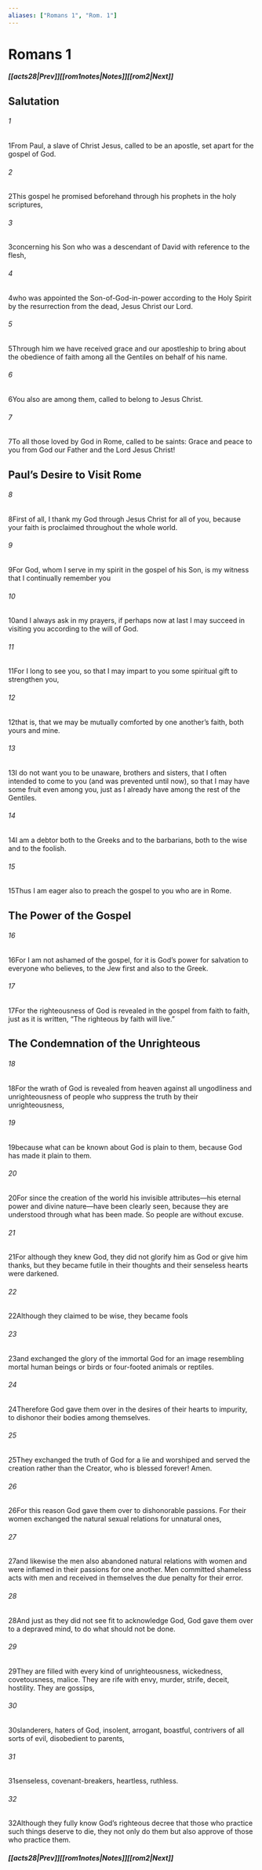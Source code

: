 ```yaml
---
aliases: ["Romans 1", "Rom. 1"]
---
```

# Romans 1
##### <span class=arrow-left></span>[[acts28|Prev]]<span class=navigation-separator></span>[[rom1notes|Notes]]<span class=navigation-separator></span>[[rom2|Next]]<span class=arrow-right></span>
## Salutation
###### 1
<span class=verse-first>1</span>From Paul, a slave of Christ Jesus, called to be an apostle, set apart for the gospel of God.
###### 2
<span class=verse-body>2</span>This gospel he promised beforehand through his prophets in the holy scriptures,
###### 3
<span class=verse-body>3</span>concerning his Son who was a descendant of David with reference to the flesh,
###### 4
<span class=verse-body>4</span>who was appointed the Son-of-God-in-power according to the Holy Spirit by the resurrection from the dead, Jesus Christ our Lord.
###### 5
<span class=verse-body>5</span>Through him we have received grace and our apostleship to bring about the obedience of faith among all the Gentiles on behalf of his name.
###### 6
<span class=verse-body>6</span>You also are among them, called to belong to Jesus Christ.
<div class=paragraph-break></div>

###### 7
<span class=verse-first>7</span>To all those loved by God in Rome, called to be saints: Grace and peace to you from God our Father and the Lord Jesus Christ!
## Paul’s Desire to Visit Rome
###### 8
<span class=verse-first>8</span>First of all, I thank my God through Jesus Christ for all of you, because your faith is proclaimed throughout the whole world.
###### 9
<span class=verse-body>9</span>For God, whom I serve in my spirit in the gospel of his Son, is my witness that I continually remember you
###### 10
<span class=verse-body>10</span>and I always ask in my prayers, if perhaps now at last I may succeed in visiting you according to the will of God.
###### 11
<span class=verse-body>11</span>For I long to see you, so that I may impart to you some spiritual gift to strengthen you,
###### 12
<span class=verse-body>12</span>that is, that we may be mutually comforted by one another’s faith, both yours and mine.
###### 13
<span class=verse-body>13</span>I do not want you to be unaware, brothers and sisters, that I often intended to come to you (and was prevented until now), so that I may have some fruit even among you, just as I already have among the rest of the Gentiles.
###### 14
<span class=verse-body>14</span>I am a debtor both to the Greeks and to the barbarians, both to the wise and to the foolish.
###### 15
<span class=verse-body>15</span>Thus I am eager also to preach the gospel to you who are in Rome.
## The Power of the Gospel
###### 16
<span class=verse-first>16</span>For I am not ashamed of the gospel, for it is God’s power for salvation to everyone who believes, to the Jew first and also to the Greek.
###### 17
<span class=verse-body>17</span>For the righteousness of God is revealed in the gospel from faith to faith, just as it is written, “The righteous by faith will live.”
## The Condemnation of the Unrighteous
###### 18
<span class=verse-first>18</span>For the wrath of God is revealed from heaven against all ungodliness and unrighteousness of people who suppress the truth by their unrighteousness,
###### 19
<span class=verse-body>19</span>because what can be known about God is plain to them, because God has made it plain to them.
###### 20
<span class=verse-body>20</span>For since the creation of the world his invisible attributes—his eternal power and divine nature—have been clearly seen, because they are understood through what has been made. So people are without excuse.
###### 21
<span class=verse-body>21</span>For although they knew God, they did not glorify him as God or give him thanks, but they became futile in their thoughts and their senseless hearts were darkened.
###### 22
<span class=verse-body>22</span>Although they claimed to be wise, they became fools
###### 23
<span class=verse-body>23</span>and exchanged the glory of the immortal God for an image resembling mortal human beings or birds or four-footed animals or reptiles.
<div class=paragraph-break></div>

###### 24
<span class=verse-first>24</span>Therefore God gave them over in the desires of their hearts to impurity, to dishonor their bodies among themselves.
###### 25
<span class=verse-body>25</span>They exchanged the truth of God for a lie and worshiped and served the creation rather than the Creator, who is blessed forever! Amen.
<div class=paragraph-break></div>

###### 26
<span class=verse-first>26</span>For this reason God gave them over to dishonorable passions. For their women exchanged the natural sexual relations for unnatural ones,
###### 27
<span class=verse-body>27</span>and likewise the men also abandoned natural relations with women and were inflamed in their passions for one another. Men committed shameless acts with men and received in themselves the due penalty for their error.
<div class=paragraph-break></div>

###### 28
<span class=verse-first>28</span>And just as they did not see fit to acknowledge God, God gave them over to a depraved mind, to do what should not be done.
###### 29
<span class=verse-body>29</span>They are filled with every kind of unrighteousness, wickedness, covetousness, malice. They are rife with envy, murder, strife, deceit, hostility. They are gossips,
###### 30
<span class=verse-body>30</span>slanderers, haters of God, insolent, arrogant, boastful, contrivers of all sorts of evil, disobedient to parents,
###### 31
<span class=verse-body>31</span>senseless, covenant-breakers, heartless, ruthless.
###### 32
<span class=verse-body>32</span>Although they fully know God’s righteous decree that those who practice such things deserve to die, they not only do them but also approve of those who practice them.
##### <span class=arrow-left></span>[[acts28|Prev]]<span class=navigation-separator></span>[[rom1notes|Notes]]<span class=navigation-separator></span>[[rom2|Next]]<span class=arrow-right></span>